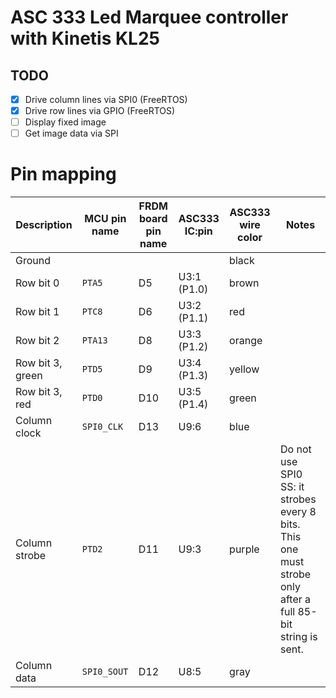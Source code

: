 # ASC 333 Led Marquee controller with Kinetis KL25

## TODO

- [x] Drive column lines via SPI0 (FreeRTOS)
- [x] Drive row lines via GPIO (FreeRTOS)
- [ ] Display fixed image
- [ ] Get image data via SPI

# Pin mapping

| Description      | MCU pin name | FRDM board pin name | ASC333 IC:pin | ASC333 wire color | Notes                                                                                                      |
|------------------|--------------|---------------------|---------------|-------------------|------------------------------------------------------------------------------------------------------------|
| Ground           |              |                     |               | black             |                                                                                                            |
| Row bit 0        | `PTA5`       | D5                  | U3:1 (P1.0)   | brown             |                                                                                                            |
| Row bit 1        | `PTC8`       | D6                  | U3:2 (P1.1)   | red               |                                                                                                            |
| Row bit 2        | `PTA13`      | D8                  | U3:3 (P1.2)   | orange            |                                                                                                            |
| Row bit 3, green | `PTD5`       | D9                  | U3:4 (P1.3)   | yellow            |                                                                                                            |
| Row bit 3, red   | `PTD0`       | D10                 | U3:5 (P1.4)   | green             |                                                                                                            |
| Column clock     | `SPI0_CLK`   | D13                 | U9:6          | blue              |                                                                                                            |
| Column strobe    | `PTD2`       | D11                 | U9:3          | purple            | Do not use SPI0 SS: it strobes every 8 bits. This one must strobe only after a full 85-bit string is sent. |
| Column data      | `SPI0_SOUT`  | D12                 | U8:5          | gray              |                                                                                                            |
